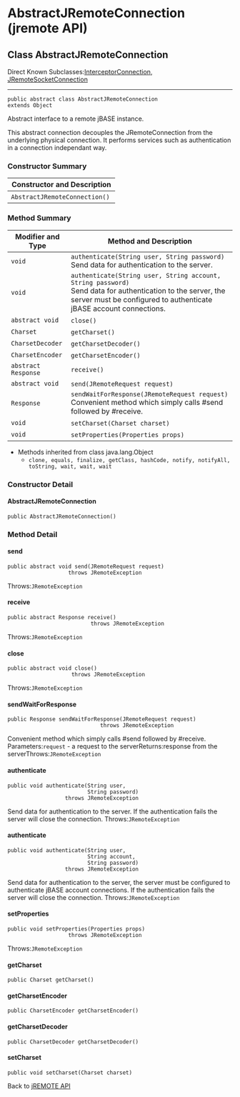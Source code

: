 # AbstractJRemoteConnection (jremote API)

<PageHeader />

## Class AbstractJRemoteConnection

Direct Known Subclasses:[InterceptorConnection](./../interceptorconnection-%28jremote-api%29 "class in com.jbase.jremote.io"), [JRemoteSocketConnection](./../jremotesocketconnection-%28jremote-api%29 "class in com.jbase.jremote.io")
* * *


```
public abstract class AbstractJRemoteConnection
extends Object
```

Abstract interface to a remote jBASE instance.

This abstract connection decouples the JRemoteConnection from the underlying physical connection. It performs services such as authentication in a connection independant way.

### Constructor Summary


| Constructor and Description<br> |
| --- |
| `AbstractJRemoteConnection()` <br> |






### Method Summary


| Modifier and Type<br> | Method and Description<br> |
| --- | --- |
| `void`<br> | `authenticate(String user, String password)`<br>Send data for authentication to the server.<br> |
| `void`<br> | `authenticate(String user, String account, String password)`<br>Send data for authentication to the server, the server must be configured to authenticate jBASE account connections.<br> |
| `abstract void`<br> | `close()` <br> |
| `Charset`<br> | `getCharset()` <br> |
| `CharsetDecoder`<br> | `getCharsetDecoder()` <br> |
| `CharsetEncoder`<br> | `getCharsetEncoder()` <br> |
| `abstract Response`<br> | `receive()` <br> |
| `abstract void`<br> | `send(JRemoteRequest request)` <br> |
| `Response`<br> | `sendWaitForResponse(JRemoteRequest request)`<br>Convenient method which simply calls #send followed by #receive.<br> |
| `void`<br> | `setCharset(Charset charset)` <br> |
| `void`<br> | `setProperties(Properties props)` <br> |


- Methods inherited from class java.lang.Object
    - `clone, equals, finalize, getClass, hashCode, notify, notifyAll, toString, wait, wait, wait`

### Constructor Detail

#### AbstractJRemoteConnection

```
public AbstractJRemoteConnection()
```



### 


### Method Detail

#### send

```
public abstract void send(JRemoteRequest request)
                   throws JRemoteException
```
Throws:`JRemoteException`
#### 


#### receive

```
public abstract Response receive()
                          throws JRemoteException
```
Throws:`JRemoteException`
#### 


#### close

```
public abstract void close()
                    throws JRemoteException
```
Throws:`JRemoteException`
#### 


#### sendWaitForResponse

```
public Response sendWaitForResponse(JRemoteRequest request)
                             throws JRemoteException
```

Convenient method which simply calls #send followed by #receive.
Parameters:`request` - a request to the serverReturns:response from the serverThrows:`JRemoteException`
#### 


#### authenticate

```
public void authenticate(String user,
                         String password)
                  throws JRemoteException
```

Send data for authentication to the server. If the authentication fails the server will close the connection.
Throws:`JRemoteException`
#### 


#### authenticate

```
public void authenticate(String user,
                         String account,
                         String password)
                  throws JRemoteException
```

Send data for authentication to the server, the server must be configured to authenticate jBASE account connections. If the authentication fails the server will close the connection.
Throws:`JRemoteException`
#### 


#### setProperties

```
public void setProperties(Properties props)
                   throws JRemoteException
```
Throws:`JRemoteException`
#### 


#### getCharset

```
public Charset getCharset()
```

#### 


#### getCharsetEncoder

```
public CharsetEncoder getCharsetEncoder()
```

#### 


#### getCharsetDecoder

```
public CharsetDecoder getCharsetDecoder()
```

#### 


#### setCharset

```
public void setCharset(Charset charset)
```

Back to [jREMOTE API](com_jbase_jremote_package-summary)

  
<PageFooter />
